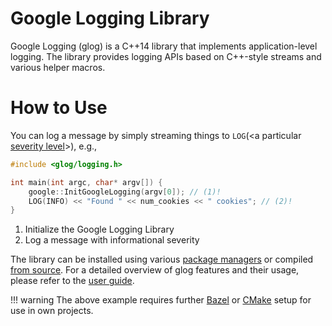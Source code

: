 # Google Logging Library

Google Logging (glog) is a C++14 library that implements application-level
logging. The library provides logging APIs based on C++-style streams and
various helper macros.

# How to Use

You can log a message by simply streaming things to `LOG`(<a particular
[severity level](logging.md#severity-levels)\>), e.g.,

``` cpp title="main.cpp"
#include <glog/logging.h>

int main(int argc, char* argv[]) {
    google::InitGoogleLogging(argv[0]); // (1)!
    LOG(INFO) << "Found " << num_cookies << " cookies"; // (2)!
}
```

1. Initialize the Google Logging Library
2. Log a message with informational severity

The library can be installed using various [package managers](packages.md) or
compiled [from source](build.md). For a detailed overview of glog features and
their usage, please refer to the [user guide](logging.md).

!!! warning
    The above example requires further [Bazel](build.md#bazel) or
    [CMake](usage.md) setup for use in own projects.
